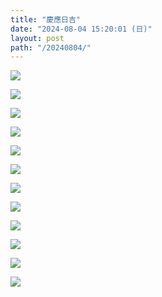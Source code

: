 ```yaml
---
title: "慶應日吉"
date: "2024-08-04 15:20:01 (日)"
layout: post
path: "/20240804/"
---
```



![](../images/20240804/L1003148.jpg)

![](../images/20240804/L1003233.jpg)

![](../images/20240804/L1003159.jpg)

![](../images/20240804/L1003166.jpg)

![](../images/20240804/L1003146.jpg)

![](../images/20240804/L1003156.jpg)

![](../images/20240804/L1003170.jpg)

![](../images/20240804/L1003231.jpg)

![](../images/20240804/L1003238.jpg)

![](../images/20240804/L1003219.jpg)

![](../images/20240804/L1003136.jpg)

![](../images/20240804/L1003153.jpg)

